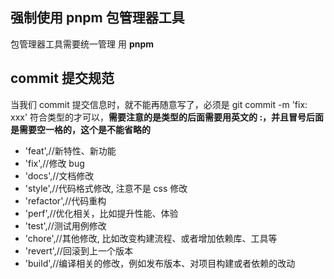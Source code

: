 ## 强制使用 pnpm 包管理器工具

包管理器工具需要统一管理 用 **pnpm**

## commit 提交规范

当我们 commit 提交信息时，就不能再随意写了，必须是 git commit -m 'fix: xxx' 符合类型的才可以，**需要注意的是类型的后面需要用英文的 :，并且冒号后面是需要空一格的，这个是不能省略的**

- 'feat',//新特性、新功能
- 'fix',//修改 bug
- 'docs',//文档修改
- 'style',//代码格式修改, 注意不是 css 修改
- 'refactor',//代码重构
- 'perf',//优化相关，比如提升性能、体验
- 'test',//测试用例修改
- 'chore',//其他修改, 比如改变构建流程、或者增加依赖库、工具等
- 'revert',//回滚到上一个版本
- 'build',//编译相关的修改，例如发布版本、对项目构建或者依赖的改动
